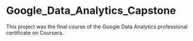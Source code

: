 # Google_Data_Analytics_Capstone
This project was the final course of the Google Data Analytics professional certificate on Coursera.
